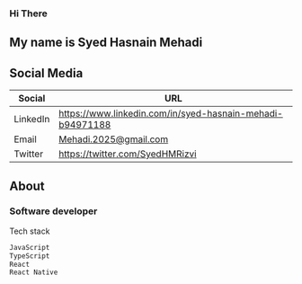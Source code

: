 ### Hi There
## My name is Syed Hasnain Mehadi
## Social Media
| Social | URL |
| ------ | ------ |
| LinkedIn | https://www.linkedin.com/in/syed-hasnain-mehadi-b94971188 |
| Email | Mehadi.2025@gmail.com |
| Twitter | https://twitter.com/SyedHMRizvi |

## About

### Software developer

Tech stack 

```sh
JavaScript
TypeScript
React
React Native
```
